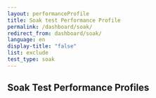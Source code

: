 ```yaml
---
layout: performanceProfile
title: Soak test Performance Profile
permalink: /dashboard/soak/
redirect_from: dashboard/soak/
language: en
display-title: "false"
list: exclude
test_type: soak
---
```


## Soak Test Performance Profiles
